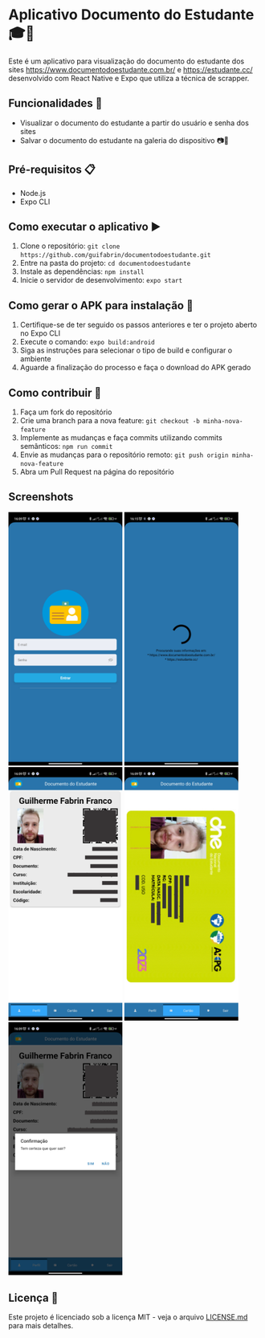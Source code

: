 # Aplicativo Documento do Estudante 🎓📱

Este é um aplicativo para visualização do documento do estudante dos sites https://www.documentodoestudante.com.br/
e https://estudante.cc/ desenvolvido com React Native e Expo que utiliza a técnica de scrapper.

## Funcionalidades 🚀

- Visualizar o documento do estudante a partir do usuário e senha dos sites
- Salvar o documento do estudante na galeria do dispositivo 📷💾

## Pré-requisitos 📋

- Node.js
- Expo CLI

## Como executar o aplicativo ▶️

1. Clone o repositório: `git clone https://github.com/guifabrin/documentodoestudante.git`
2. Entre na pasta do projeto: `cd documentodoestudante`
3. Instale as dependências: `npm install`
4. Inicie o servidor de desenvolvimento: `expo start`

## Como gerar o APK para instalação 📲

1. Certifique-se de ter seguido os passos anteriores e ter o projeto aberto no Expo CLI
2. Execute o comando: `expo build:android`
3. Siga as instruções para selecionar o tipo de build e configurar o ambiente
4. Aguarde a finalização do processo e faça o download do APK gerado

## Como contribuir 🤝

1. Faça um fork do repositório
2. Crie uma branch para a nova feature: `git checkout -b minha-nova-feature`
3. Implemente as mudanças e faça commits utilizando commits semânticos: `npm run commit`
4. Envie as mudanças para o repositório remoto: `git push origin minha-nova-feature`
5. Abra um Pull Request na página do repositório

## Screenshots

<img src="https://github.com/guifabrin/documentodoestudante/blob/main/docs/LoginPage.png?raw=true" width="45%"/>
<img src="https://github.com/guifabrin/documentodoestudante/blob/main/docs/LoadingPage.png?raw=true" width="45%"/>
<img src="https://github.com/guifabrin/documentodoestudante/blob/main/docs/ProfilePage.png?raw=true" width="45%"/>
<img src="https://github.com/guifabrin/documentodoestudante/blob/main/docs/CardPage.png?raw=true" width="45%"/>
<img src="https://github.com/guifabrin/documentodoestudante/blob/main/docs/LogoutConfirmation.png?raw=true" width="45%"/>

## Licença 📜

Este projeto é licenciado sob a licença MIT - veja o arquivo [LICENSE.md](LICENSE.md) para mais detalhes.
